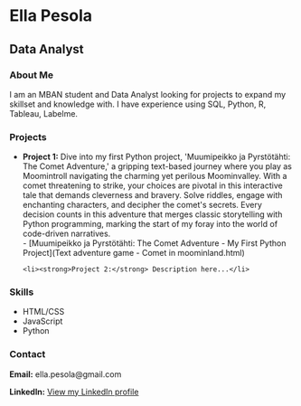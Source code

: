 <html>
<head>
  <title>Ella Pesola</title>
</head>
<body>
  <h1>Ella Pesola</h1>
  <h2>Data Analyst</h2>
  <h3>About Me</h3>
  <p>I am an MBAN student and Data Analyst looking for projects to expand my skillset and knowledge with. I have experience using SQL, Python, R, Tableau, Labelme.</p>

  <h3>Projects</h3>
  <ul>
    <li><strong>Project 1:</strong> Dive into my first Python project, 'Muumipeikko ja Pyrstötähti: The Comet Adventure,' a gripping text-based journey where you play as Moomintroll navigating the charming yet perilous Moominvalley. With a comet threatening to strike, your choices are pivotal in this interactive tale that demands cleverness and bravery. Solve riddles, engage with enchanting characters, and decipher the comet's secrets. Every decision counts in this adventure that merges classic storytelling with Python programming, marking the start of my foray into the world of code-driven narratives.</li> 
    - [Muumipeikko ja Pyrstötähti: The Comet Adventure - My First Python Project](Text adventure game - Comet in moominland.html)


   
    
    <li><strong>Project 2:</strong> Description here...</li>
  </ul>

  <h3>Skills</h3>
  <ul>
    <li>HTML/CSS</li>
    <li>JavaScript</li>
    <li>Python</li>
  </ul>

  <h3>Contact</h3>
  <p><strong>Email:</strong> ella.pesola@gmail.com</p>
  <p><strong>LinkedIn:</strong> <a href="https://www.linkedin.com/in/ellapesola/">View my LinkedIn profile</a></p>
</body>
</html>
